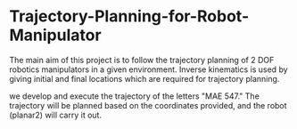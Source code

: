 # Trajectory-Planning-for-Robot-Manipulator



The main aim of this project is to follow the trajectory planning of 2 DOF robotics manipulators in a given environment. Inverse kinematics is used by giving initial and final locations which are required for trajectory planning.

we develop and execute the trajectory of the letters "MAE 547." The trajectory will be planned based on the coordinates provided, and the robot (planar2) will carry it out.

